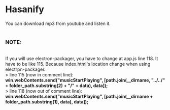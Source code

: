 # Hasanify
You can download mp3 from youtube and listen it.
<br>
<br>
<h3>NOTE:</h3>
<br>
If you will use electron-packager, you have to change at app.js line 118. It have to be like 115. Because index.html's location change when using electrpn-packager.
<br>
&GT; line 115 (now in comment line): <b>win.webContents.send("musicStartPlaying", [path.join(__dirname, "../../" + folder_path.substring(2) + "/" + data), data]);</b>
<br>
&GT; line 118 (now out of comment line): <b>win.webContents.send("musicStartPlaying", [path.join(__dirname + folder_path.substring(1), data), data]);</b>
